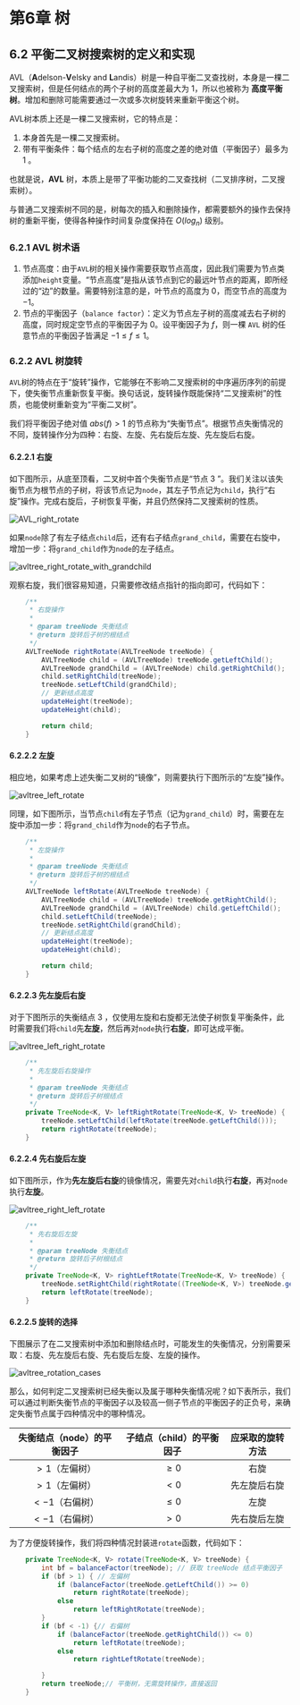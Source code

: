 # 第6章 树

## 6.2 平衡二叉树搜索树的定义和实现

AVL（**A**delson-**V**elsky and **L**andis）树是一种自平衡二叉查找树，本身是一棵二叉搜索树，但是任何结点的两个子树的高度差最大为 $1$，所以也被称为 **高度平衡树**。增加和删除可能需要通过一次或多次树旋转来重新平衡这个树。

AVL树本质上还是一棵二叉搜索树，它的特点是：

1. 本身首先是一棵二叉搜索树。
2. 带有平衡条件：每个结点的左右子树的高度之差的绝对值（平衡因子）最多为 $1$ 。

也就是说，**AVL** 树，本质上是带了平衡功能的二叉查找树（二叉排序树，二叉搜索树）。

与普通二叉搜索树不同的是，树每次的插入和删除操作，都需要额外的操作去保持树的重新平衡，使得各种操作时间复杂度保持在 $O(log_n)$ 级别。

### 6.2.1 AVL 树术语

1. 节点高度：由于`AVL`树的相关操作需要获取节点高度，因此我们需要为节点类添加`height`变量。“节点高度”是指从该节点到它的最远叶节点的距离，即所经过的“边”的数量。需要特别注意的是，叶节点的高度为 $0$，而空节点的高度为 $-1$。
2. 节点的平衡因子（`balance factor`）：定义为节点左子树的高度减去右子树的高度，同时规定空节点的平衡因子为 $0$。设平衡因子为 $f$，则一棵 `AVL` 树的任意节点的平衡因子皆满足 $-1 \leq f \leq 1$。

### 6.2.2 AVL 树旋转

`AVL`树的特点在于“旋转”操作，它能够在不影响二叉搜索树的中序遍历序列的前提下，使失衡节点重新恢复平衡。换句话说，旋转操作既能保持“二叉搜索树”的性质，也能使树重新变为“平衡二叉树”。

我们将平衡因子绝对值 $abs(f)>1$ 的节点称为“失衡节点”。根据节点失衡情况的不同，旋转操作分为四种：右旋、左旋、先右旋后左旋、先左旋后右旋。

#### 6.2.2.1 右旋

如下图所示，从底至顶看，二叉树中首个失衡节点是“节点 $3$ ”。我们关注以该失衡节点为根节点的子树，将该节点记为`node`，其左子节点记为`child`，执行“右旋”操作。完成右旋后，子树恢复平衡，并且仍然保持二叉搜索树的性质。

![AVL_right_rotate](../../src/main/resources/images/AVL_right_rotate.gif)

如果`node`除了有左子结点`child`后，还有右子结点`grand_child`，需要在右旋中，增加一步：将`grand_child`作为`node`的左子结点。

![avltree_right_rotate_with_grandchild](../../src/main/resources/images/avltree_right_rotate_with_grandchild.png)

观察右旋，我们很容易知道，只需要修改结点指针的指向即可，代码如下：

```java
    /**
     * 右旋操作
     * 
     * @param treeNode 失衡结点
     * @return 旋转后子树的根结点
     */
    AVLTreeNode rightRotate(AVLTreeNode treeNode) {
        AVLTreeNode child = (AVLTreeNode) treeNode.getLeftChild();
        AVLTreeNode grandChild = (AVLTreeNode) child.getRightChild();
        child.setRightChild(treeNode);
        treeNode.setLeftChild(grandChild);
        // 更新结点高度
        updateHeight(treeNode);
        updateHeight(child);

        return child;
    }
```

#### 6.2.2.2 左旋

相应地，如果考虑上述失衡二叉树的“镜像”，则需要执行下图所示的“左旋”操作。

![avltree_left_rotate](../../src/main/resources/images/avltree_left_rotate.png)

同理，如下图所示，当节点`child`有左子节点（记为`grand_child`）时，需要在左旋中添加一步：将`grand_child`作为`node`的右子节点。

```java
    /**
     * 左旋操作
     * 
     * @param treeNode 失衡结点
     * @return 旋转后子树的根结点
     */
    AVLTreeNode leftRotate(AVLTreeNode treeNode) {
        AVLTreeNode child = (AVLTreeNode) treeNode.getRightChild();
        AVLTreeNode grandChild = (AVLTreeNode) child.getLeftChild();
        child.setLeftChild(treeNode);
        treeNode.setRightChild(grandChild);
        // 更新结点高度
        updateHeight(treeNode);
        updateHeight(child);

        return child;
    }
```

#### 6.2.2.3 先左旋后右旋

对于下图所示的失衡结点 $3$ ，仅使用左旋和右旋都无法使子树恢复平衡条件，此时需要我们将`child`先**左旋**，然后再对`node`执行**右旋**，即可达成平衡。

![avltree_left_right_rotate](../../src/main/resources/images/avltree_left_right_rotate.png)

```java
    /**
     * 先左旋后右旋操作
     * 
     * @param treeNode 失衡结点
     * @return 旋转后子树根结点
     */
    private TreeNode<K, V> leftRightRotate(TreeNode<K, V> treeNode) {
        treeNode.setLeftChild(leftRotate(treeNode.getLeftChild()));
        return rightRotate(treeNode);
    }
```

#### 6.2.2.4 先右旋后左旋

如下图所示，作为**先左旋后右旋**的镜像情况，需要先对`child`执行**右旋**，再对`node`执行**左旋**。

![avltree_right_left_rotate](../../src/main/resources/images/avltree_right_left_rotate.png)

```java
    /**
     * 先右旋后左旋
     * 
     * @param treeNode 失衡结点
     * @return 旋转后子树根结点
     */
    private TreeNode<K, V> rightLeftRotate(TreeNode<K, V> treeNode) {
        treeNode.setRightChild(rightRotate((TreeNode<K, V>) treeNode.getRightChild()));
        return leftRotate(treeNode);
    }
```

#### 6.2.2.5 旋转的选择

下图展示了在二叉搜索树中添加和删除结点时，可能发生的失衡情况，分别需要采取：右旋、先左旋后右旋、先右旋后左旋、左旋的操作。

![avltree_rotation_cases](../../src/main/resources/images/avltree_rotation_cases.png)

那么，如何判定二叉搜索树已经失衡以及属于哪种失衡情况呢？如下表所示，我们可以通过判断失衡节点的平衡因子以及较高一侧子节点的平衡因子的正负号，来确定失衡节点属于四种情况中的哪种情况。

|失衡结点（node）的平衡因子|子结点（child）的平衡因子|应采取的旋转方法|
|:-:|:-:|:-:|
| $>1$（左偏树）| $\geq 0$ |右旋|
| $>1$（左偏树）| $< 0$ |先左旋后右旋|
| $<-1$（右偏树）| $\leq 0$ |左旋|
| $<-1$（右偏树）| $> 0$ |先右旋后左旋|

为了方便旋转操作，我们将四种情况封装进`rotate`函数，代码如下：

```java
    private TreeNode<K, V> rotate(TreeNode<K, V> treeNode) {
        int bf = balanceFactor(treeNode); // 获取 treeNode 结点平衡因子
        if (bf > 1) { // 左偏树
            if (balanceFactor(treeNode.getLeftChild()) >= 0)
                return rightRotate(treeNode);
            else
                return leftRightRotate(treeNode);
        }
        if (bf < -1) {// 右偏树
            if (balanceFactor(treeNode.getRightChild()) <= 0)
                return leftRotate(treeNode);
            else
                return rightLeftRotate(treeNode);

        }
        return treeNode;// 平衡树，无需旋转操作，直接返回
    }
```
